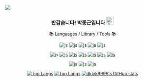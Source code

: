 <img src="https://capsule-render.vercel.app/api?type=waving&color=abdee6&height=200&section=header&text=dldvk9999&fontSize=60" />

<div align=center>
<h3>반갑습니다! 박종근입니다 <img src="https://raw.githubusercontent.com/Tarikul-Islam-Anik/Animated-Fluent-Emojis/master/Emojis/Smilies/Grinning%20Squinting%20Face.png" alt="Grinning Squinting Face" width="25" height="25" />
</h3>

📚 Languages / Library / Tools 📚
  
![js](https://img.shields.io/badge/JavaScript-F7DF1E?style=flat&logo=JavaScript&logoColor=white)
![js](https://img.shields.io/badge/Typescript-3178C6?style=flat-square&logo=Typescript&logoColor=white)
![js](https://img.shields.io/badge/HTML-E34F26?style=flat&logo=html5&logoColor=white)
![js](https://img.shields.io/badge/CSS-239120?&style=flat&logo=css3&logoColor=white)
![js](https://img.shields.io/badge/Python-3776AB?style=flat&logo=python&logoColor=white)

<a herf='https://jquery.com/'>![js](https://img.shields.io/badge/jQuery-0769AD?style=flat-square&logo=jQuery&logoColor=white)</a>
<a href='https://react.dev/'>![js](https://img.shields.io/badge/React-20232A?style=flat&logo=react&logoColor=61DAFB)</a>
<a href='https://axios-http.com/kr/docs/intro'>![js](https://img.shields.io/badge/Axios-5A29E4?style=flat&logo=Axios&logoColor=white)</a>
<a href='https://recoiljs.org/ko/'>![js](https://img.shields.io/badge/Recoil-3578E5?style=flat&logo=Recoil&logoColor=white)</a>
<a href='https://nextjs.org/'>![js](https://img.shields.io/badge/Next.js-000000?style=flat-square&logo=Next.js&logoColor=white)</a>
<a href='https://styled-components.com/'>![js](https://img.shields.io/badge/styled--components-DB7093?style=flat&logo=styled-components&logoColor=white)</a>
<a href='https://sass-lang.com/'>![js](https://img.shields.io/badge/Sass-CC6699?style=flat-square&logo=Sass&logoColor=white)</a>

![js](https://img.shields.io/badge/Visual_Studio_Code-0078D4?style=flat&logo=visual%20studio%20code&logoColor=white)
![js](https://img.shields.io/badge/Postman-FF6C37?style=flat-square&logo=Postman&logoColor=white)
![js](https://img.shields.io/badge/Vercel-000000?style=flat-square&logo=Vercel&logoColor=white)




[![Top Langs](https://github-readme-stats.vercel.app/api/top-langs/?username=redcontroller&langs_count=4&layout=compact)](https://github.com/anuraghazra/github-readme-stats)
[![Top Langs](https://github-readme-stats.vercel.app/api/top-langs/?username=dldvk9999)](https://github.com/anuraghazra/github-readme-stats)
[![dldvk9999's GitHub stats](https://github-readme-stats.vercel.app/api?username=dldvk9999)](https://github.com/anuraghazra/github-readme-stats)
</div>
